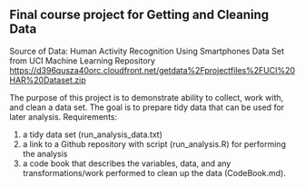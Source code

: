## Final course project for Getting and Cleaning Data

Source of Data: Human Activity Recognition Using Smartphones Data Set from UCI Machine Learning Repository
https://d396qusza40orc.cloudfront.net/getdata%2Fprojectfiles%2FUCI%20HAR%20Dataset.zip

The purpose of this project is to demonstrate ability to collect, work with, and clean a data set. 
The goal is to prepare tidy data that can be used for later analysis. 
Requirements: 
1. a tidy data set (run_analysis_data.txt)
2. a link to a Github repository with script (run_analysis.R) for performing the analysis
3. a code book that describes the variables, data, and any transformations/work performed to clean up the data (CodeBook.md).
